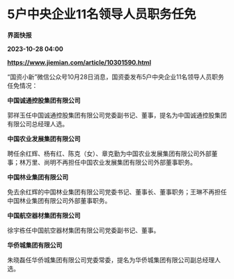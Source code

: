 # 5户中央企业11名领导人员职务任免
**界面快报**

**2023-10-28 04:00**

**https://www.jiemian.com/article/10301590.html**

“国资小新”微信公众号10月28日消息，国资委发布5户中央企业11名领导人员职务任免情况：

**中国诚通控股集团有限公司**

郭祥玉任中国诚通控股集团有限公司党委副书记、董事，提名为中国诚通控股集团有限公司总经理人选。

**中国农业发展集团有限公司**

聘任余红辉、杨有红、陈克（女）、章克勤为中国农业发展集团有限公司外部董事；林万里、尚明不再担任中国农业发展集团有限公司外部董事职务。

**中国林业集团有限公司**

免去余红辉的中国林业集团有限公司党委书记、董事长、董事职务；王琳不再担任中国林业集团有限公司外部董事职务。

**中国航空器材集团有限公司**

徐宇栋任中国航空器材集团有限公司党委副书记、董事。

**华侨城集团有限公司**

朱晓磊任华侨城集团有限公司党委常委，提名为华侨城集团有限公司副总经理人选。